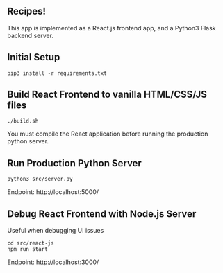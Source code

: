 ## Recipes!

This app is implemented as a React.js frontend app, and a Python3 Flask backend server.

## Initial Setup
```
pip3 install -r requirements.txt
```

## Build React Frontend to vanilla HTML/CSS/JS files
```
./build.sh
```

You must compile the React application before running the production python server.

## Run Production Python Server
```
python3 src/server.py
```

Endpoint: http://localhost:5000/

## Debug React Frontend with Node.js Server
Useful when debugging UI issues

```
cd src/react-js
npm run start
```

Endpoint: http://localhost:3000/
